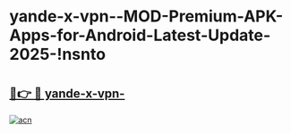 # yande-x-vpn--MOD-Premium-APK-Apps-for-Android-Latest-Update-2025-!nsnto

# <h2><a href="https://fgqdeq.esa.edu.pl?title=yande-x-vpn-&ref=nsnto">🔗👉 🔴 yande-x-vpn-</a></h2>

[![acn](https://github.com/user-attachments/assets/0f9c940e-d8b0-45ae-aac7-cd30a18b3e1c)](https://fgqdeq.esa.edu.pl?title=yande-x-vpn-&ref=nsnto)

